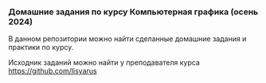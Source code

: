 ### Домашние задания по курсу Компьютерная графика (осень 2024)

В данном репозитории можно найти сделанные домашние задания и практики по курсу.

Исходник заданий можно найти у преподавателя курса https://github.com/lisyarus
